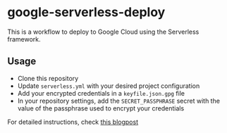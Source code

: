 # google-serverless-deploy

This is a workflow to deploy to Google Cloud using the Serverless framework.

## Usage

- Clone this repository
- Update `serverless.yml` with your desired project configuration
- Add your encrypted credentials in a `keyfile.json.gpg` file
- In your repository settings, add the `SECRET_PASSPHRASE` secret with the value of the passphrase used to encrypt your credentials

For detailed instructions, check [this blogpost](https://codegram.com/blog/a-github-actions-workflow-to-deploy-to-google-cloud-using-serverless-framework/)